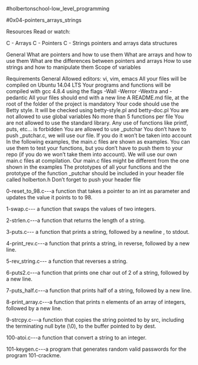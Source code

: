 #holbertonschool-low_level_programming

#0x04-pointers_arrays_strings

Resources
Read or watch:

C - Arrays
C - Pointers
C - Strings
pointers and arrays
data structures

General
What are pointers and how to use them
What are arrays and how to use them
What are the differences between pointers and arrays
How to use strings and how to manipulate them
Scope of variables

Requirements
General
Allowed editors: vi, vim, emacs
All your files will be compiled on Ubuntu 14.04 LTS
Your programs and functions will be compiled with gcc 4.8.4 using the flags -Wall -Werror -Wextra and -pedantic
All your files should end with a new line
	A README.md file, at the root of the folder of the project is mandatory
Your code should use the Betty style. It will be checked using betty-style.pl and betty-doc.pl
You are not allowed to use global variables
No more than 5 functions per file
	You are not allowed to use the standard library. Any use of functions like printf, puts, etc… is forbidden
You are allowed to use _putchar
	You don’t have to push _putchar.c, we will use our file. If you do it won’t be taken into account
In the following examples, the main.c files are shown as examples. You can use them to test your functions, but you don’t have to push them to your repo (if you do we won’t take them into account). We will use our own main.c files at compilation. Our main.c files might be different from the one shown in the examples
The prototypes of all your functions and the prototype of the function _putchar should be included in your header file called holberton.h
Don’t forget to push your header file

0-reset_to_98.c---a function that takes a pointer to an int as parameter and updates the value it points to to 98.

1-swap.c--- a function that swaps the values of two integers.

2-strlen.c---a function that returns the length of a string.

3-puts.c--- a function that prints a string, followed by a newline , to stdout.

4-print_rev.c---a function that prints a string, in reverse, followed by a new line.

5-rev_string.c--- a function that reverses a string.

6-puts2.c---a function that prints one char out of 2 of a string, followed by a new line.

7-puts_half.c---a function that prints half of a string, followed by a new line.

8-print_array.c---a function that prints n elements of an array of integers, followed by a new line.

9-strcpy.c---a function that copies the string pointed to by src, including the terminating null byte (\0), to the buffer pointed to by dest.

100-atoi.c---a function that convert a string to an integer.

101-keygen.c---a program that generates random valid passwords for the program 101-crackme.
